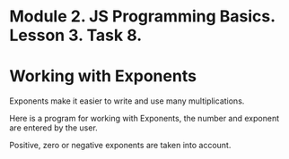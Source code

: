 # Module 2. JS Programming Basics. Lesson 3. Task 8.

# Working with Exponents

Exponents make it easier to write and use many multiplications.

Here is a program for working with Exponents, the number and exponent are entered by the user.

Positive, zero or negative exponents are taken into account.
